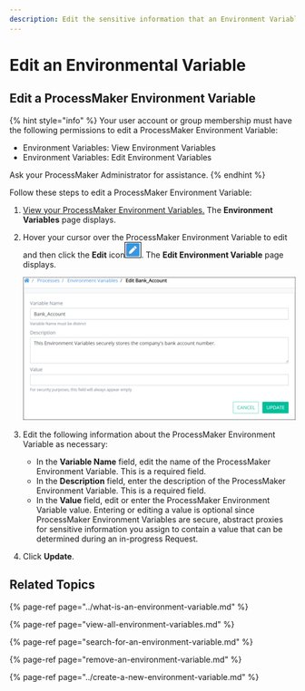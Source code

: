 ```yaml
---
description: Edit the sensitive information that an Environment Variable represents.
---
```


# Edit an Environmental Variable

## Edit a ProcessMaker Environment Variable

{% hint style="info" %}
Your user account or group membership must have the following permissions to edit a ProcessMaker Environment Variable:

* Environment Variables: View Environment Variables
* Environment Variables: Edit Environment Variables

Ask your ProcessMaker Administrator for assistance.
{% endhint %}

Follow these steps to edit a ProcessMaker Environment Variable:

1. [View your ProcessMaker Environment Variables.](view-all-environment-variables.md) The **Environment Variables** page displays.
2. Hover your cursor over the ProcessMaker Environment Variable to edit and then click the **Edit** icon![](../../../.gitbook/assets/edit-icon.png). The **Edit Environment Variable** page displays.  

   ![](../../../.gitbook/assets/edit-environment-variable-page-processes.png)

3. Edit the following information about the ProcessMaker Environment Variable as necessary:
   * In the **Variable Name** field, edit the name of the ProcessMaker Environment Variable. This is a required field.
   * In the **Description** field, enter the description of the ProcessMaker Environment Variable. This is a required field.
   * In the **Value** field, edit or enter the ProcessMaker Environment Variable value. Entering or editing a value is optional since ProcessMaker Environment Variables are secure, abstract proxies for sensitive information you assign to contain a value that can be determined during an in-progress Request.
4. Click **Update**.

## Related Topics

{% page-ref page="../what-is-an-environment-variable.md" %}

{% page-ref page="view-all-environment-variables.md" %}

{% page-ref page="search-for-an-environment-variable.md" %}

{% page-ref page="remove-an-environment-variable.md" %}

{% page-ref page="../create-a-new-environment-variable.md" %}


